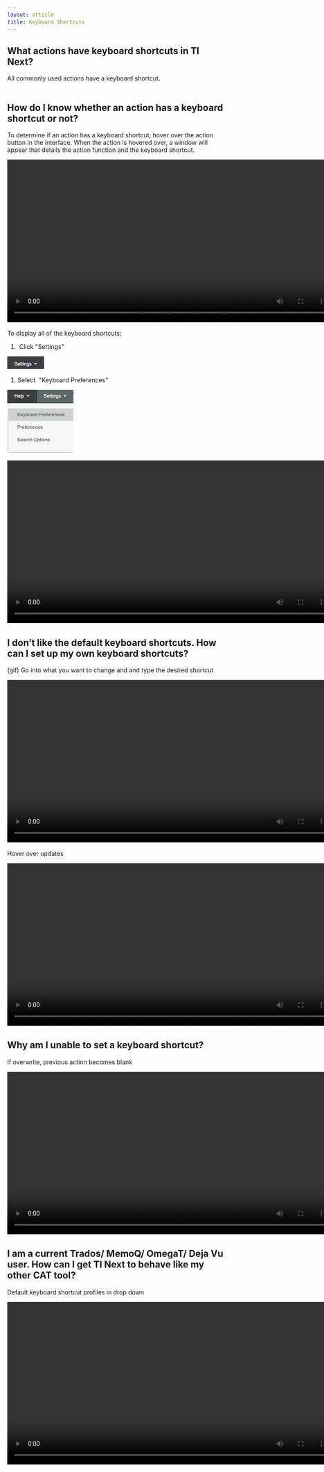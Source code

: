 ```yaml
---
layout: article
title: Keyboard Shortcuts
---
```



## What actions have keyboard shortcuts in TI Next?

All commonly used actions have a keyboard shortcut.
<br>&nbsp;

## How do I know whether an action has a keyboard shortcut or not?

To determine if an action has a keyboard shortcut, hover over the action button in the interface. When the action is hovered over, a window will appear that details the action function and the keyboard shortcut.&nbsp;

<video width="750" src="/uploads/TI-NEXT-VIDEOS/Hover Over Keyboard Shortcuts.mp4" controls="">&nbsp;</video>

To display all of the keyboard shortcuts:&nbsp;

1. &nbsp;Click "Settings"

![](/uploads/versions/screen-shot-2017-02-23-at-4-42-23-pm---x----85-29x---.png)

1. Select &nbsp;"Keyboard Preferences"

![](/uploads/versions/screen-shot-2017-02-23-at-4-51-50-pm---x----153-146x---.png)

<video width="750" src="/uploads/TI-NEXT-VIDEOS/Settings_Keyboard Pref.mp4" controls="">&nbsp;</video>

## I don’t like the default keyboard shortcuts. How can I set up my own keyboard shortcuts?

(gif) Go into what you want to change and and type the desired shortcut

<video width="750" src="/uploads/TI-NEXT-VIDEOS/Set Custom Shortcut.mp4" controls="">&nbsp;</video>

Hover over updates

<video width="750" src="/uploads/TI-NEXT-VIDEOS/Hoverover Updates.mp4" controls="">&nbsp;</video>

## Why am I unable to set a keyboard shortcut?

If overwrite, previous action becomes blank

<video width="750" src="/uploads/TI-NEXT-VIDEOS/Overwrite Shortcut.mp4" controls="">&nbsp;</video>

## I am a current Trados/ MemoQ/ OmegaT/ Deja Vu user. How can I get TI Next to behave like my other CAT tool?

Default keyboard shortcut profiles in drop down

<video width="750" src="/uploads/TI-NEXT-VIDEOS/Default keyboard shortcut profiles in drop down.mp4" controls="">&nbsp;</video>

&nbsp;